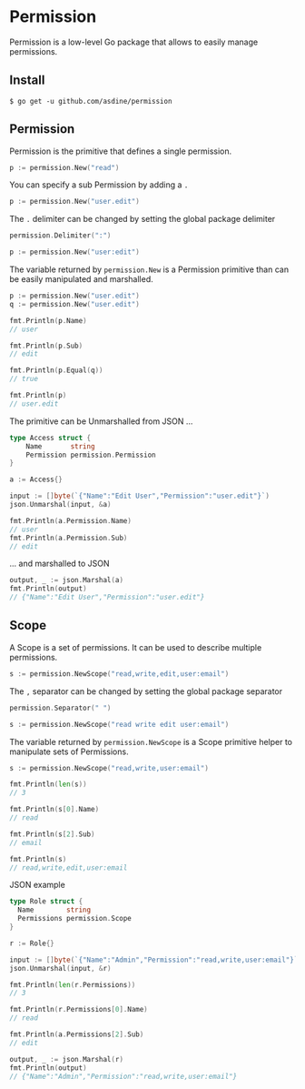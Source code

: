 # Permission

Permission is a low-level Go package that allows to easily manage permissions.

## Install

```
$ go get -u github.com/asdine/permission
```

## Permission

Permission is the primitive that defines a single permission.

```go
p := permission.New("read")
```

You can specify a sub Permission by adding a `.`

```go
p := permission.New("user.edit")
```

The `.` delimiter can be changed by setting the global package delimiter

```go
permission.Delimiter(":")

p := permission.New("user:edit")
```

The variable returned by `permission.New` is a Permission primitive than can be easily manipulated and marshalled.

```go
p := permission.New("user.edit")
q := permission.New("user.edit")

fmt.Println(p.Name)
// user

fmt.Println(p.Sub)
// edit

fmt.Println(p.Equal(q))
// true

fmt.Println(p)
// user.edit
```

The primitive can be Unmarshalled from JSON ...

```go
type Access struct {
	Name       string
	Permission permission.Permission
}

a := Access{}

input := []byte(`{"Name":"Edit User","Permission":"user.edit"}`)
json.Unmarshal(input, &a)

fmt.Println(a.Permission.Name)
// user
fmt.Println(a.Permission.Sub)
// edit
```

... and marshalled to JSON

```go
output, _ := json.Marshal(a)
fmt.Println(output)
// {"Name":"Edit User","Permission":"user.edit"}
```

## Scope

A Scope is a set of permissions. It can be used to describe multiple permissions.

```go
s := permission.NewScope("read,write,edit,user:email")
```

The `,` separator can be changed by setting the global package separator

```go
permission.Separator(" ")

s := permission.NewScope("read write edit user:email")
```

The variable returned by `permission.NewScope` is a Scope primitive helper to manipulate sets of Permissions.

```go
s := permission.NewScope("read,write,user:email")

fmt.Println(len(s))
// 3

fmt.Println(s[0].Name)
// read

fmt.Println(s[2].Sub)
// email

fmt.Println(s)
// read,write,edit,user:email
```

JSON example
```go
type Role struct {
  Name        string
  Permissions permission.Scope
}

r := Role{}

input := []byte(`{"Name":"Admin","Permission":"read,write,user:email"}`)
json.Unmarshal(input, &r)

fmt.Println(len(r.Permissions))
// 3

fmt.Println(r.Permissions[0].Name)
// read

fmt.Println(a.Permissions[2].Sub)
// edit

output, _ := json.Marshal(r)
fmt.Println(output)
// {"Name":"Admin","Permission":"read,write,user:email"}
```
